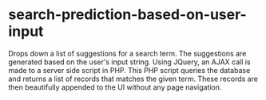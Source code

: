 search-prediction-based-on-user-input
=====================================

Drops down a list of suggestions for a search term. The suggestions are generated based on the user's input string. Using JQuery, an AJAX call is made to a server side script in PHP. This PHP script queries the database and returns a list of records that matches the given term. These records are then beautifully appended to the UI without any page navigation. 
